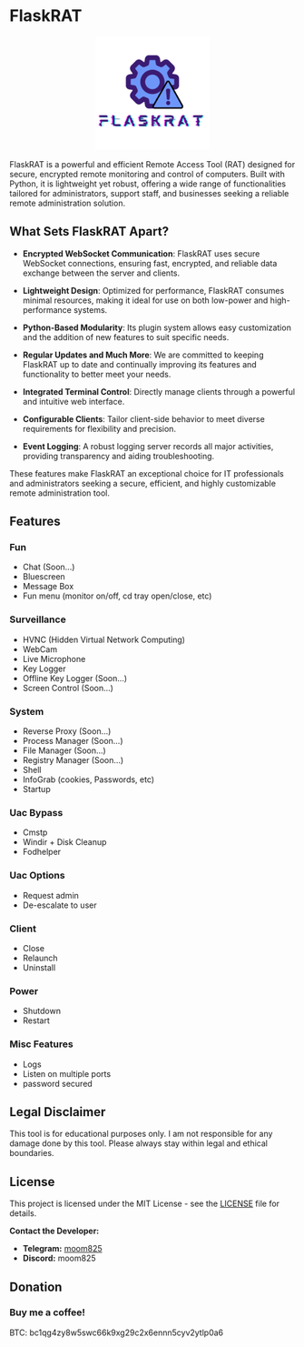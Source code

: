 # FlaskRAT

<p align='center'>
<img src="./logo.png" width=200 alt="FlaskRAT Logo"/>
</p>

FlaskRAT is a powerful and efficient Remote Access Tool (RAT) designed for secure, encrypted remote monitoring and control of computers. Built with Python, it is lightweight yet robust, offering a wide range of functionalities tailored for administrators, support staff, and businesses seeking a reliable remote administration solution.

</span>

## What Sets FlaskRAT Apart?


- **Encrypted WebSocket Communication**: FlaskRAT uses secure WebSocket connections, ensuring fast, encrypted, and reliable data exchange between the server and clients.

- **Lightweight Design**: Optimized for performance, FlaskRAT consumes minimal resources, making it ideal for use on both low-power and high-performance systems.

- **Python-Based Modularity**: Its plugin system allows easy customization and the addition of new features to suit specific needs.

- **Regular Updates and Much More**: We are committed to keeping FlaskRAT up to date and continually improving its features and functionality to better meet your needs.

- **Integrated Terminal Control**: Directly manage clients through a powerful and intuitive web interface.
  
- **Configurable Clients**: Tailor client-side behavior to meet diverse requirements for flexibility and precision.

- **Event Logging**: A robust logging server records all major activities, providing transparency and aiding troubleshooting.

These features make FlaskRAT an exceptional choice for IT professionals and administrators seeking a secure, efficient, and highly customizable remote administration tool.

## Features

### Fun

- Chat (Soon...)
- Bluescreen
- Message Box
- Fun menu (monitor on/off, cd tray open/close, etc)

### Surveillance

- HVNC (Hidden Virtual Network Computing)
- WebCam
- Live Microphone
- Key Logger
- Offline Key Logger (Soon...)
- Screen Control (Soon...)

### System

- Reverse Proxy (Soon...)
- Process Manager (Soon...)
- File Manager (Soon...)
- Registry Manager (Soon...)
- Shell
- InfoGrab (cookies, Passwords, etc)
- Startup

### Uac Bypass

- Cmstp
- Windir + Disk Cleanup
- Fodhelper

### Uac Options

- Request admin
- De-escalate to user

### Client

- Close
- Relaunch
- Uninstall

### Power

- Shutdown
- Restart

### Misc Features

- Logs
- Listen on multiple ports
- password secured

## Legal Disclaimer

This tool is for educational purposes only. I am not responsible for any damage done by this tool. Please always stay within legal and ethical boundaries.

## License

This project is licensed under the MIT License - see the [LICENSE](LICENSE) file for details.


**Contact the Developer:**
- **Telegram:** [moom825](https://t.me/moom825)
- **Discord:** moom825

## Donation
### Buy me a coffee!
BTC: bc1qg4zy8w5swc66k9xg29c2x6ennn5cyv2ytlp0a6
